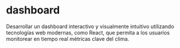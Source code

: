 # dashboard
Desarrollar un dashboard interactivo y visualmente intuitivo utilizando tecnologías web modernas, como React, que permita a los usuarios monitorear en tiempo real métricas clave del clima.

